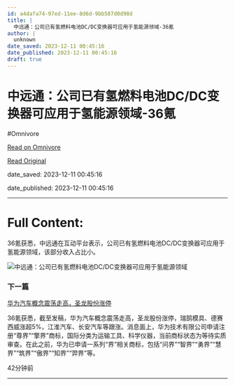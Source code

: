 ```yaml
---
id: a4dafa74-97ed-11ee-8d6d-9bb587d0d98d
title: |
  中远通：公司已有氢燃料电池DC/DC变换器可应用于氢能源领域-36氪
author: |
  unknown
date_saved: 2023-12-11 00:45:16
date_published: 2023-12-11 00:45:16
draft: true
---
```


# 中远通：公司已有氢燃料电池DC/DC变换器可应用于氢能源领域-36氪
#Omnivore

[Read on Omnivore](https://omnivore.app/me/dc-dc-36-18c578a7aa0)

[Read Original](https://36kr.com/newsflashes/2555928848144770?f=rss)

date_saved: 2023-12-11 00:45:16

date_published: 2023-12-11 00:45:16

--- 

# Full Content: 

36氪获悉，中远通在互动平台表示，公司已有氢燃料电池DC/DC变换器可应用于氢能源领域，该部分收入占比小。

![中远通：公司已有氢燃料电池DC/DC变换器可应用于氢能源领域](https://proxy-prod.omnivore-image-cache.app/0x0,sOE8Z1B7jsLzJWPWA_LovXPkj4SWQqagZr44nwRuaNXE/https://img.36krcdn.com/hsossms/20231211/v2_dd14f58c411b4b8396bf4303d9256e9a@5579416_oswg47112oswg873oswg173_img_png?x-oss-process=image/resize,w_1200)

### 下一篇

[华为汽车概念震荡走高，圣龙股份涨停](https://36kr.com/newsflashes/2555923715512708)

36氪获悉，截至发稿，华为汽车概念震荡走高，圣龙股份涨停，瑞鹄模具、德赛西威涨超5%，江淮汽车、长安汽车等跟涨。消息面上，华为技术有限公司申请注册“尊界”“擎界”商标，国际分类为运输工具、科学仪器，当前商标状态为等待实质审查。在此之前，华为已申请一系列“界”相关商标，包括“问界”“智界”“勇界”“慧界”“筑界”“傲界”“知界”“羿界”等。

42分钟前

---

